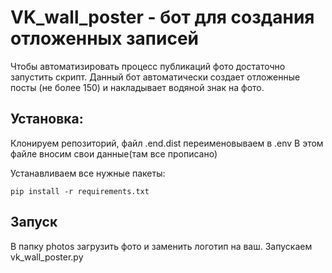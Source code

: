 # VK_wall_poster - бот для создания отложенных записей
Чтобы автоматизировать процесc публикаций фото достаточно запустить скрипт. Данный бот автоматически создает отложенные посты (не более 150) и накладывает водяной знак на фото.

## Установка:
Клонируем репозиторий, файл .end.dist переименовываем в .env
В этом файле вносим свои данные(там все прописано)

Устанавливаем все нужные пакеты:

```
pip install -r requirements.txt
```

## Запуск
В папку photos загрузить фото и заменить логотип на ваш. Запускаем vk_wall_poster.py
